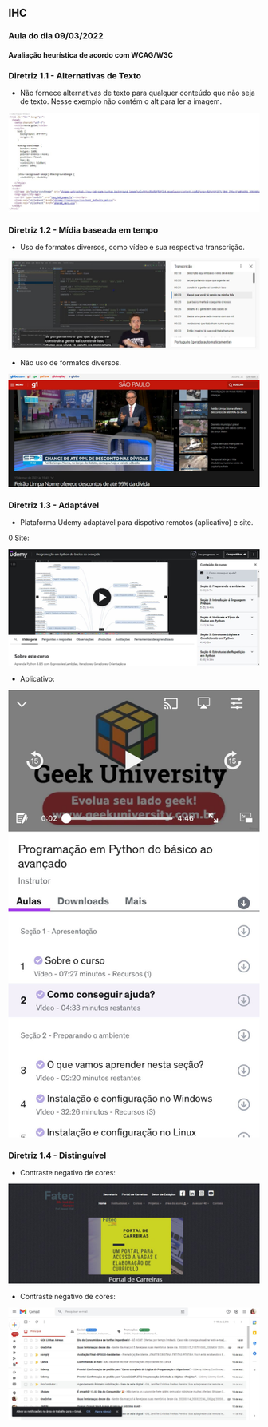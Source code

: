 <h2>IHC</h2>

<h3>Aula do dia 09/03/2022</h3>

<h4>Avaliação heurística de acordo com WCAG/W3C</h4>

<h3>Diretriz 1.1 - Alternativas de Texto</h3>

* Não fornece alternativas de texto para qualquer conteúdo que não seja de texto. Nesse exemplo não contém o alt para ler a imagem. 

![alt text](https://github.com/Jennyads/Bertoti/blob/main/Intera%C3%A7%C3%A3o%20Humano%20Computador/Imagens/diretriz_1.1_alternativas_de_texto.JPG)

<h3>Diretriz 1.2 - Mídia baseada em tempo</h3>

* Uso de formatos diversos, como vídeo e sua respectiva transcrição. 

![alt text](https://github.com/Jennyads/Bertoti/blob/main/Intera%C3%A7%C3%A3o%20Humano%20Computador/Imagens/diretriz_1.2_midia_baseada_em_tempo.JPG)

* Não uso de formatos diversos. 

![alt text](https://github.com/Jennyads/Bertoti/blob/main/Intera%C3%A7%C3%A3o%20Humano%20Computador/Imagens/diretriz_1.2_midia_baseada_em_tempo_contra.JPG)

<h3>Diretriz 1.3 - Adaptável</h3>

* Plataforma Udemy adaptável para dispotivo remotos (aplicativo) e site. 

0 Site: 

![alt text](https://github.com/Jennyads/Bertoti/blob/main/Intera%C3%A7%C3%A3o%20Humano%20Computador/Imagens/diretriz_1.3_adaptavel.JPG)

- Aplicativo:

![alt text](https://github.com/Jennyads/Bertoti/blob/main/Intera%C3%A7%C3%A3o%20Humano%20Computador/Imagens/diretriz_1.3_adaptavel_app.jpg)

<h3>Diretriz 1.4 - Distinguível</h3>

 * Contraste negativo de cores: 
 
![alt text](https://github.com/Jennyads/Bertoti/blob/main/Intera%C3%A7%C3%A3o%20Humano%20Computador/Imagens/diretriz_1.4_distinguivel.JPG)

* Contraste negativo de cores: 

![alt text](https://github.com/Jennyads/Bertoti/blob/main/Intera%C3%A7%C3%A3o%20Humano%20Computador/Imagens/diretriz_1.4_distinguivel_aplicavel.JPG)

